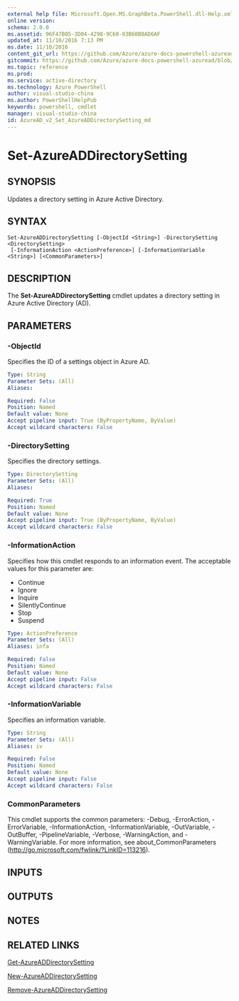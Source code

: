 ```yaml
---
external help file: Microsoft.Open.MS.GraphBeta.PowerShell.dll-Help.xml
online version: 
schema: 2.0.0
ms.assetid: 96F47B05-3D04-4298-9C60-03B60B8AD6AF
updated_at: 11/10/2016 7:13 PM
ms.date: 11/10/2016
content_git_url: https://github.com/Azure/azure-docs-powershell-azuread/blob/live/Azure%20AD%20Cmdlets/AzureAD/v2/Set-AzureADDirectorySetting.md
gitcommit: https://github.com/Azure/azure-docs-powershell-azuread/blob/0fe9adfb52ba045c8e77b8982014c103a8c0c6f3/Azure%20AD%20Cmdlets/AzureAD/v2/Set-AzureADDirectorySetting.md
ms.topic: reference
ms.prod: 
ms.service: active-directory
ms.technology: Azure PowerShell
author: visual-studio-china
ms.author: PowerShellHelpPub
keywords: powershell, cmdlet
manager: visual-studio-china
id: AzureAD_v2_Set_AzureADDirectorySetting_md
---
```


# Set-AzureADDirectorySetting

## SYNOPSIS
Updates a directory setting in Azure Active Directory.

## SYNTAX

```
Set-AzureADDirectorySetting [-ObjectId <String>] -DirectorySetting <DirectorySetting>
 [-InformationAction <ActionPreference>] [-InformationVariable <String>] [<CommonParameters>]
```

## DESCRIPTION
The **Set-AzureADDirectorySetting** cmdlet updates a directory setting in Azure Active Directory (AD).


## PARAMETERS

### -ObjectId
Specifies the ID of a settings object in Azure AD.

```yaml
Type: String
Parameter Sets: (All)
Aliases: 

Required: False
Position: Named
Default value: None
Accept pipeline input: True (ByPropertyName, ByValue)
Accept wildcard characters: False
```

### -DirectorySetting
Specifies the directory settings.

```yaml
Type: DirectorySetting
Parameter Sets: (All)
Aliases: 

Required: True
Position: Named
Default value: None
Accept pipeline input: True (ByPropertyName, ByValue)
Accept wildcard characters: False
```

### -InformationAction
Specifies how this cmdlet responds to an information event. The acceptable values for this parameter are:

- Continue
- Ignore
- Inquire
- SilentlyContinue
- Stop
- Suspend

```yaml
Type: ActionPreference
Parameter Sets: (All)
Aliases: infa

Required: False
Position: Named
Default value: None
Accept pipeline input: False
Accept wildcard characters: False
```

### -InformationVariable
Specifies an information variable.

```yaml
Type: String
Parameter Sets: (All)
Aliases: iv

Required: False
Position: Named
Default value: None
Accept pipeline input: False
Accept wildcard characters: False
```

### CommonParameters
This cmdlet supports the common parameters: -Debug, -ErrorAction, -ErrorVariable, -InformationAction, -InformationVariable, -OutVariable, -OutBuffer, -PipelineVariable, -Verbose, -WarningAction, and -WarningVariable. For more information, see about_CommonParameters (http://go.microsoft.com/fwlink/?LinkID=113216).

## INPUTS

## OUTPUTS

## NOTES

## RELATED LINKS
[Get-AzureADDirectorySetting](xref:AzureAD/v2/Get-AzureADDirectorySetting.md)

[New-AzureADDirectorySetting](xref:AzureAD/v2/New-AzureADDirectorySetting.md)

[Remove-AzureADDirectorySetting](xref:AzureAD/v2/Remove-AzureADDirectorySetting.md)
